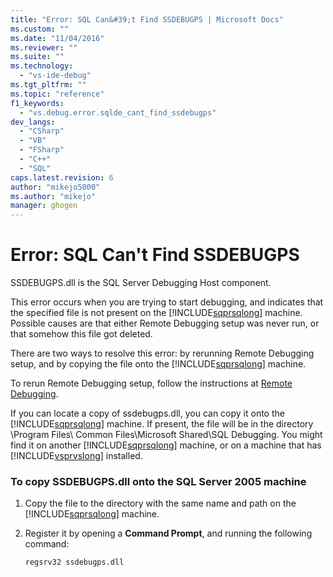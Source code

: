 ```yaml
---
title: "Error: SQL Can&#39;t Find SSDEBUGPS | Microsoft Docs"
ms.custom: ""
ms.date: "11/04/2016"
ms.reviewer: ""
ms.suite: ""
ms.technology: 
  - "vs-ide-debug"
ms.tgt_pltfrm: ""
ms.topic: "reference"
f1_keywords: 
  - "vs.debug.error.sqlde_cant_find_ssdebugps"
dev_langs: 
  - "CSharp"
  - "VB"
  - "FSharp"
  - "C++"
  - "SQL"
caps.latest.revision: 6
author: "mikejo5000"
ms.author: "mikejo"
manager: ghogen
---
```

# Error: SQL Can&#39;t Find SSDEBUGPS
SSDEBUGPS.dll is the SQL Server Debugging Host component.  
  
 This error occurs when you are trying to start debugging, and indicates that the specified file is not present on the [!INCLUDE[sqprsqlong](../debugger/includes/sqprsqlong_md.md)] machine. Possible causes are that either Remote Debugging setup was never run, or that somehow this file got deleted.  
  
 There are two ways to resolve this error: by rerunning Remote Debugging setup, and by copying the file onto the [!INCLUDE[sqprsqlong](../debugger/includes/sqprsqlong_md.md)] machine.  
  
 To rerun Remote Debugging setup, follow the instructions at [Remote Debugging](../debugger/remote-debugging.md).  
  
 If you can locate a copy of ssdebugps.dll, you can copy it onto the [!INCLUDE[sqprsqlong](../debugger/includes/sqprsqlong_md.md)] machine. If present, the file will be in the directory \Program Files\ Common Files\Microsoft Shared\SQL Debugging. You might find it on another [!INCLUDE[sqprsqlong](../debugger/includes/sqprsqlong_md.md)] machine, or on a machine that has [!INCLUDE[vsprvslong](../code-quality/includes/vsprvslong_md.md)] installed.  
  
### To copy SSDEBUGPS.dll onto the SQL Server 2005 machine  
  
1.  Copy the file to the directory with the same name and path on the [!INCLUDE[sqprsqlong](../debugger/includes/sqprsqlong_md.md)] machine.  
  
2.  Register it by opening a **Command Prompt**, and running the following command:  
  
    ```  
    regsrv32 ssdebugps.dll  
    ```